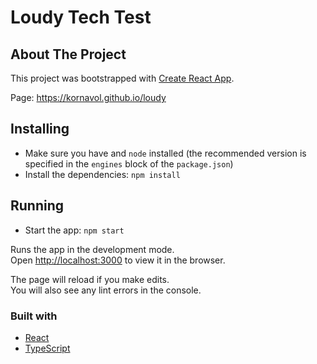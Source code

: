# Loudy Tech Test

## About The Project

This project was bootstrapped with [Create React App](https://reactjs.org/docs/create-a-new-react-app.html).

Page: <https://kornavol.github.io/loudy>

## Installing

- Make sure you have and `node` installed (the recommended version is specified in the `engines` block of the `package.json`)
- Install the dependencies: `npm install`

## Running

- Start the app: `npm start`

Runs the app in the development mode.<br />
Open [http://localhost:3000](http://localhost:3000) to view it in the browser.

The page will reload if you make edits.<br />
You will also see any lint errors in the console.

### Built with

- [React](https://reactjs.org)
- [TypeScript](https://www.typescriptlang.org)
